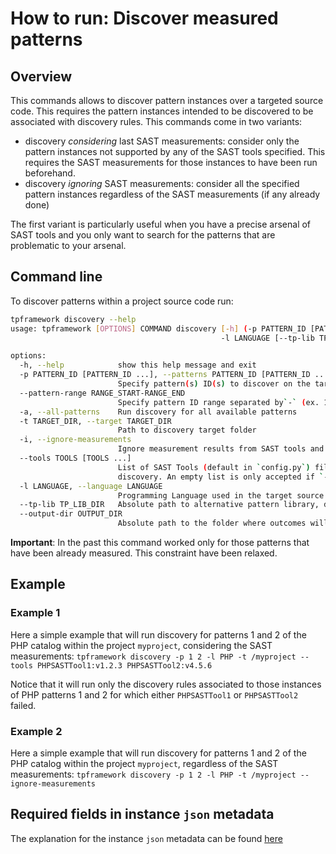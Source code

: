 # How to run: Discover measured patterns

## Overview

This commands allows to discover pattern instances over a targeted source code. This requires the pattern instances intended to be discovered to be associated with discovery rules. This commands come in two variants:
- discovery _considering_ last SAST measurements: consider only the pattern instances not supported by any of the SAST tools specified. This requires the SAST measurements for those instances to have been run beforehand. 
- discovery _ignoring_ SAST measurements: consider all the specified pattern instances regardless of the SAST measurements (if any already done)  

The first variant is particularly useful when you have a precise arsenal of SAST tools and you only want to search for the patterns that are problematic to your arsenal. 

## Command line

To discover patterns within a project source code run:

```bash
tpframework discovery --help
usage: tpframework [OPTIONS] COMMAND discovery [-h] (-p PATTERN_ID [PATTERN_ID ...] | --pattern-range RANGE_START-RANGE_END | -a) -t TARGET_DIR [-i] [--tools TOOLS [TOOLS ...]]
                                               -l LANGUAGE [--tp-lib TP_LIB_DIR] [--output-dir OUTPUT_DIR]

options:
  -h, --help            show this help message and exit
  -p PATTERN_ID [PATTERN_ID ...], --patterns PATTERN_ID [PATTERN_ID ...]
                        Specify pattern(s) ID(s) to discover on the target
  --pattern-range RANGE_START-RANGE_END
                        Specify pattern ID range separated by`-` (ex. 10-50)
  -a, --all-patterns    Run discovery for all available patterns
  -t TARGET_DIR, --target TARGET_DIR
                        Path to discovery target folder
  -i, --ignore-measurements
                        Ignore measurement results from SAST tools and just try to discover all the specified patterns. (False by default).
  --tools TOOLS [TOOLS ...]
                        List of SAST Tools (default in `config.py`) filtering on pattern discovery. Only the pattern instances not supported by at least one tool will be run for
                        discovery. An empty list is only accepted if `--ignore-measurement` is provided.
  -l LANGUAGE, --language LANGUAGE
                        Programming Language used in the target source code
  --tp-lib TP_LIB_DIR   Absolute path to alternative pattern library, default resolves to `./testability_patterns`
  --output-dir OUTPUT_DIR
                        Absolute path to the folder where outcomes will be stored, default resolves to `./out`
```
**Important**: In the past this command worked only for those patterns that have been already measured. This constraint have been relaxed. 

## Example

### Example 1
Here a simple example that will run discovery for patterns 1 and 2 of the PHP catalog within the project `myproject`, considering the SAST measurements:
`tpframework discovery -p 1 2 -l PHP -t /myproject --tools PHPSASTTool1:v1.2.3 PHPSASTTool2:v4.5.6`

Notice that it will run only the discovery rules associated to those instances of PHP patterns 1 and 2 for which either `PHPSASTTool1` or `PHPSASTTool2`  failed.   

### Example 2
Here a simple example that will run discovery for patterns 1 and 2 of the PHP catalog within the project `myproject`, regardless of the SAST measurements:
`tpframework discovery -p 1 2 -l PHP -t /myproject --ignore-measurements`

## Required fields in instance `json` metadata

The explanation for the instance `json` metadata can be found [here](https://github.com/testable-eu/sast-testability-patterns/blob/master/docs/testability-patterns-structure.md)